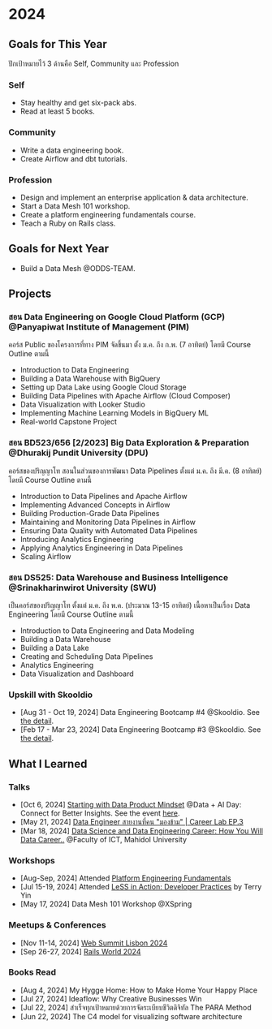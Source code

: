# 2024

## Goals for This Year

ปักเป้าหมายไว้ 3 ด้านคือ Self, Community และ Profession

### Self

* Stay healthy and get six-pack abs.
* Read at least 5 books.

### Community

* Write a data engineering book.
* Create Airflow and dbt tutorials.

### Profession

* Design and implement an enterprise application & data architecture.
* Start a Data Mesh 101 workshop.
* Create a platform engineering fundamentals course.
* Teach a Ruby on Rails class.

## Goals for Next Year

* Build a Data Mesh @ODDS-TEAM.

## Projects

### สอน Data Engineering on Google Cloud Platform (GCP) @Panyapiwat Institute of Management (PIM)

คอร์ส Public ของโครงการที่ทาง PIM จัดขึ้นมา ตั้ง ม.ค. ถึง ก.พ. (7 อาทิตย์) โดยมี Course
Outline ตามนี้

* Introduction to Data Engineering
* Building a Data Warehouse with BigQuery
* Setting up Data Lake using Google Cloud Storage
* Building Data Pipelines with Apache Airflow (Cloud Composer)
* Data Visualization with Looker Studio
* Implementing Machine Learning Models in BigQuery ML
* Real-world Capstone Project

### สอน BD523/656 [2/2023] Big Data Exploration & Preparation @Dhurakij Pundit University (DPU)

คอร์สของปริญญาโท สอนในส่วนของการพัฒนา Data Pipelines ตั้งแต่ ม.ค. ถึง มี.ค. (8 อาทิตย์)
โดยมี Course Outline ตามนี้

* Introduction to Data Pipelines and Apache Airflow
* Implementing Advanced Concepts in Airflow
* Building Production-Grade Data Pipelines
* Maintaining and Monitoring Data Pipelines in Airflow
* Ensuring Data Quality with Automated Data Pipelines
* Introducing Analytics Engineering
* Applying Analytics Engineering in Data Pipelines
* Scaling Airflow

### สอน DS525: Data Warehouse and Business Intelligence @Srinakharinwirot University (SWU)

เป็นคอร์สของปริญญาโท ตั้งแต่ ม.ค.  ถึง พ.ค. (ประมาณ 13-15 อาทิตย์) เนื้อหาเป็นเรื่อง Data
Engineering โดยมี Course Outline ตามนี้

* Introduction to Data Engineering and Data Modeling
* Building a Data Warehouse
* Building a Data Lake
* Creating and Scheduling Data Pipelines
* Analytics Engineering
* Data Visualization and Dashboard

### Upskill with Skooldio

* [Aug 31 - Oct 19, 2024] Data Engineering Bootcamp #4 @Skooldio. See [the
  detail](https://landing.skooldio.com/data-engineering-bootcamp).
* [Feb 17 - Mar 23, 2024] Data Engineering Bootcamp #3 @Skooldio. See [the
  detail](https://landing.skooldio.com/data-engineering-bootcamp).

## What I Learned

### Talks

* [Oct 6, 2024] [Starting with Data Product
Mindset](https://www.canva.com/design/DAGSedCSooo/GOc7xrWy3fRgv5VqsCl-qw/edit?utm_content=DAGSedCSooo&utm_campaign=designshare&utm_medium=link2&utm_source=sharebutton)
@Data + AI Day: Connect for Better Insights. See the event
[here](https://www.eventpop.me/e/15705/dataaiday-2024).
* [May 21, 2024] [Data Engineer สายงานที่คน "มองข้าม" | Career Lab
EP.3](https://www.youtube.com/watch?v=yUDPaWyxyo4)
* [Mar 18, 2024] [Data Science and Data Engineering Career: How You Will Data
Career..](https://docs.google.com/presentation/d/1AYbV8OX-Ndmog5NtdjzpI-vbhGb6OYX0etQuErwpz-o/edit?usp=sharing)
@Faculty of ICT, Mahidol University

### Workshops

* [Aug-Sep, 2024] Attended [Platform Engineering
Fundamentals](https://platformengineering.org/fundamentals)
* [Jul 15-19, 2024] Attended [LeSS in Action: Developer
Practices](https://less.works/course-details/less-in-action-developer-practices-odds-team-bangkok-3883)
by Terry Yin
* [May 17, 2024] Data Mesh 101 Workshop @XSpring

### Meetups & Conferences

* [Nov 11-14, 2024] [Web Summit Lisbon 2024](https://websummit.com/)
* [Sep 26-27, 2024] [Rails World 2024](https://rubyonrails.org/world/2024)

### Books Read

* [Aug 4, 2024] My Hygge Home: How to Make Home Your Happy Place
* [Jul 27, 2024] Ideaflow: Why Creative Businesses Win
* [Jul 22, 2024] สำเร็จทุกเป้าหมายด้วยการจัดระเบียบชีวิตดิจิทัล The PARA Method
* [Jun 22, 2024] The C4 model for visualizing software architecture
